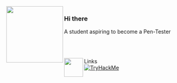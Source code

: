 <img src="https://media.giphy.com/media/edC973xZRBMdCzTuVl/giphy.gif" width="150" align="left">

### Hi there

A student aspiring to become a Pen-Tester

<br>
<br>



<img height="50" align="left" src="https://cdnb.artstation.com/p/assets/images/images/017/674/725/original/alvin-aniwa-wolf-running.gif?1556903191"/> Links <br>
[![TryHackMe](https://img.shields.io/badge/-TryHackMe-212C42?logo=TryHackMe)](https://tryhackme.com/p/kyluc)


